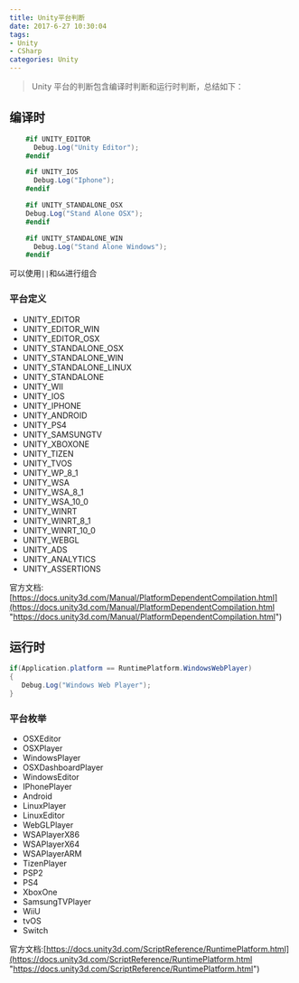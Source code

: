 ```yaml
---
title: Unity平台判断
date: 2017-6-27 10:30:04
tags: 
- Unity
- CSharp
categories: Unity
---
```


> Unity 平台的判断包含编译时判断和运行时判断，总结如下：

<!-- more -->

## 编译时

```csharp
    #if UNITY_EDITOR
      Debug.Log("Unity Editor");
    #endif

    #if UNITY_IOS
      Debug.Log("Iphone");
    #endif

    #if UNITY_STANDALONE_OSX
    Debug.Log("Stand Alone OSX");
    #endif

    #if UNITY_STANDALONE_WIN
      Debug.Log("Stand Alone Windows");
    #endif
```
可以使用`||`和`&&`进行组合

### 平台定义
- UNITY_EDITOR
- UNITY_EDITOR_WIN
- UNITY_EDITOR_OSX
- UNITY_STANDALONE_OSX
- UNITY_STANDALONE_WIN
- UNITY_STANDALONE_LINUX
- UNITY_STANDALONE
- UNITY_WII
- UNITY_IOS
- UNITY_IPHONE
- UNITY_ANDROID
- UNITY_PS4
- UNITY_SAMSUNGTV
- UNITY_XBOXONE
- UNITY_TIZEN
- UNITY_TVOS
- UNITY_WP_8_1
- UNITY_WSA
- UNITY_WSA_8_1
- UNITY_WSA_10_0
- UNITY_WINRT
- UNITY_WINRT_8_1
- UNITY_WINRT_10_0
- UNITY_WEBGL
- UNITY_ADS
- UNITY_ANALYTICS
- UNITY_ASSERTIONS

官方文档:[https://docs.unity3d.com/Manual/PlatformDependentCompilation.html](https://docs.unity3d.com/Manual/PlatformDependentCompilation.html "https://docs.unity3d.com/Manual/PlatformDependentCompilation.html")

## 运行时

```csharp
if(Application.platform == RuntimePlatform.WindowsWebPlayer)
{
   Debug.Log("Windows Web Player");
}
```

### 平台枚举

- OSXEditor
- OSXPlayer
- WindowsPlayer
- OSXDashboardPlayer
- WindowsEditor
- IPhonePlayer
- Android
- LinuxPlayer
- LinuxEditor
- WebGLPlayer
- WSAPlayerX86
- WSAPlayerX64
- WSAPlayerARM
- TizenPlayer
- PSP2
- PS4
- XboxOne
- SamsungTVPlayer
- WiiU
- tvOS
- Switch

官方文档:[https://docs.unity3d.com/ScriptReference/RuntimePlatform.html](https://docs.unity3d.com/ScriptReference/RuntimePlatform.html "https://docs.unity3d.com/ScriptReference/RuntimePlatform.html")